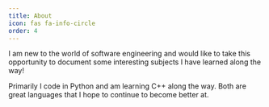 ```yaml
---
title: About
icon: fas fa-info-circle
order: 4
---
```


I am new to the world of software engineering and would like to take this opportunity to document some interesting subjects I have learned along the way!

Primarily I code in Python and am learning C++ along the way. Both are great languages that I hope to continue to become better at.
